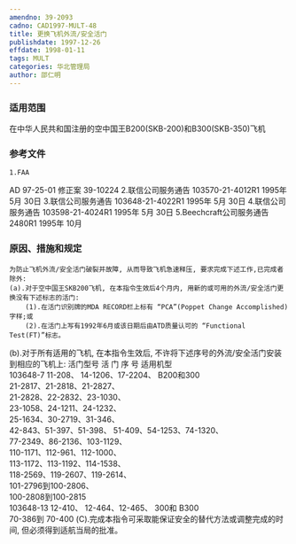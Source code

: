 ```yaml
---
amendno: 39-2093
cadno: CAD1997-MULT-48
title: 更换飞机外流/安全活门
publishdate: 1997-12-26
effdate: 1998-01-11
tags: MULT
categories: 华北管理局
author: 邵仁明
---
```


### 适用范围 
在中华人民共和国注册的空中国王B200(SKB-200)和B300(SKB-350)飞机

<!--more-->
### 参考文件
    1.FAA 
AD 97-25-01  修正案 39-10224 
    2.联信公司服务通告 103570-21-4012R1 1995年 5月 30日
    3.联信公司服务通告 103648-21-4022R1 1995年 5月 30日
    4.联信公司服务通告 103598-21-4024R1 1995年 5月 30日
 5.Beechcraft公司服务通告 2480R1 1995年 10月

### 原因、措施和规定 
    为防止飞机外流/安全活门破裂并故障, 从而导致飞机急速释压, 要求完成下述工作,已完成者除外: 
    (a).对于空中国王SKB200飞机, 在本指令生效后4个月内, 用新的或可用的外流/安全活门更换没有下述标志的活门: 
        (1).在活门识别牌的MDA RECORD栏上标有 “PCA”(Poppet Change Accomplished)字样;或 
        (2).在活门上写有1992年6月或该日期后由ATD质量认可的 “Functional Test(FT)”标志。 

       
(b).对于所有适用的飞机, 在本指令生效后, 不许将下述序号的外流/安全活门安装到相应的飞机上: 
活门型号  活  门  序  号  适用机型  
103648-7  11-208、 14-1206、17-2204、   B200和300  
                21-2817、21-2818、21-2827、  
                21-2828、22-2832、23-1030、  
                23-1058、24-1211、24-1232、  
25-1634、30-2719、31-346、  
                42-843、51-397、51-398、 
                51-409、54-1253、74-1320、  
                77-2349、86-2136、103-1129、  
110-1171、112-961、112-1000、  
                113-1172、113-1192、114-1538、  
                118-2569、119-2607、119-2614、  
101-2796到100-2806、  
100-2808到100-2815  
103648-13  12-410、 12-464、12-465、            300和 B300  
                70-386到 70-400 
    (C).完成本指令可采取能保证安全的替代方法或调整完成的时间, 但必须得到适航当局的批准。
